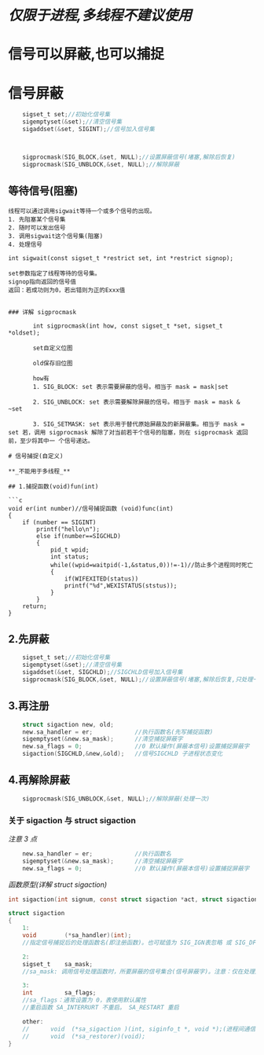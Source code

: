 # **_仅限于进程,多线程不建议使用_**

# 信号可以屏蔽,也可以捕捉

# 信号屏蔽

```c
    sigset_t set;//初始化信号集
    sigemptyset(&set);//清空信号集
    sigaddset(&set, SIGINT);//信号加入信号集



    sigprocmask(SIG_BLOCK,&set, NULL);//设置屏蔽信号(堵塞,解除后恢复)
    sigprocmask(SIG_UNBLOCK,&set, NULL);//解除屏蔽
```

## 等待信号(阻塞)

    线程可以通过调用sigwait等待一个或多个信号的出现。
    1. 先阻塞某个信号集
    2. 随时可以发出信号
    3. 调用sigwait这个信号集(阻塞)
    4. 处理信号

`int sigwait(const sigset_t *restrict set, int *restrict signop);`

    set参数指定了线程等待的信号集。
    signop指向返回的信号值
    返回：若成功则为0，若出错则为正的Exxx值

````

### 详解 sigprocmask

       int sigprocmask(int how, const sigset_t *set, sigset_t *oldset);

       set自定义位图

       old保存旧位图

       how有
       1. SIG_BLOCK: set 表示需要屏蔽的信号。相当于 mask = mask|set

       2. SIG_UNBLOCK: set 表示需要解除屏蔽的信号。相当于 mask = mask & ~set

       3. SIG_SETMASK: set 表示用于替代原始屏蔽及的新屏蔽集。相当于 mask = set 若，调用 sigprocmask 解除了对当前若干个信号的阻塞，则在 sigprocmask 返回前，至少将其中一 个信号递达。

# 信号捕捉(自定义)

**_不能用于多线程_**

## 1.捕捉函数(void)fun(int)

```c
void er(int number)//信号捕捉函数 (void)func(int)
{
    if (number == SIGINT)
        printf("hello\n");
        else if(number==SIGCHLD)
        {
            pid_t wpid;
            int status;
            while((wpid=waitpid(-1,&status,0))!=-1)//防止多个进程同时死亡
            {
                if(WIFEXITED(status))
                printf("%d",WEXISTATUS(ststus));
            }
        }
    return;
}
````

## 2.先屏蔽

```c
    sigset_t set;//初始化信号集
    sigemptyset(&set);//清空信号集
    sigaddset(&set, SIGCHLD);//SIGCHLD信号加入信号集
    sigprocmask(SIG_BLOCK,&set, NULL);//设置屏蔽信号(堵塞,解除后恢复,只处理一次)
```

## 3.再注册

```c
    struct sigaction new, old;
    new.sa_handler = er;            //执行函数名(先写捕捉函数)
    sigemptyset(&new.sa_mask);      //清空捕捉屏蔽字
    new.sa_flags = 0;               //0 默认操作(屏蔽本信号)设置捕捉屏蔽字
    sigaction(SIGCHLD,&new,&old);   //信号SIGCHLD 子进程状态变化
```

## 4.再解除屏蔽

```c
    sigprocmask(SIG_UNBLOCK,&set, NULL);//解除屏蔽(处理一次)
```

### 关于 sigaction 与 struct sigaction

_注意 3 点_

```c
    new.sa_handler = er;            //执行函数名
    sigemptyset(&new.sa_mask);      //清空捕捉屏蔽字
    new.sa_flags = 0;               //0 默认操作(屏蔽本信号)设置捕捉屏蔽字
```

_函数原型(详解 struct sigaction)_

```c
int sigaction(int signum, const struct sigaction *act, struct sigaction *oldact);

struct sigaction
{
    1:
    void        (*sa_handler)(int);
    //指定信号捕捉后的处理函数名(即注册函数)。也可赋值为 SIG_IGN表忽略 或 SIG_DFL 表执行默认动作

    2:
    sigset_t    sa_mask;
    //sa_mask: 调用信号处理函数时，所要屏蔽的信号集合(信号屏蔽字)。注意：仅在处理函数被调用期间屏蔽生效，是临时性设置

    3:
    int         sa_flags;
    //sa_flags：通常设置为 0，表使用默认属性
    //重启函数 SA_INTERRURT 不重启。 SA_RESTART 重启

    other:
    //      void  (*sa_sigaction )(int, siginfo_t *, void *);(进程间通信)
    //      void  (*sa_restorer)(void);
}
```
